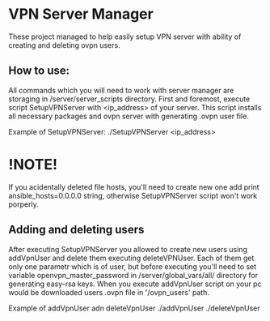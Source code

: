 # VPN Server Manager

These project managed to help easily setup VPN server with ability of creating and deleting ovpn users.

## How to use:

All commands which you will need to work with server manager are storaging in /server/server_scripts directory.
First and foremost, execute script SetupVPNServer with <ip_address> of your server. This script installs all
necessary packages and ovpn server with generating .ovpn user file. 

Example of SetupVPNServer:
./SetupVPNServer <ip_address>

# !NOTE!
If you acidentally deleted file hosts, you'll need to create new one add print ansible_hosts=0.0.0.0 string, 
otherwise SetupVPNServer script won't work porperly.

## Adding and deleting users

After executing SetupVPNServer you allowed to create new users using addVpnUser and delete them executing
deleteVPNUser. Each of them get only one parametr which is <name> of user, but before executing you'll need
to set variable openvpn_master_password in /server/global_vars/all/ directory for generating easy-rsa keys.
When you execute addVpnUser script on your pc would be downloaded users .ovpn file in '/ovpn_users' path.

Example of addVpnUser adn deleteVpnUser
./addVpnUser <name>
./deleteVpnUser <name>




